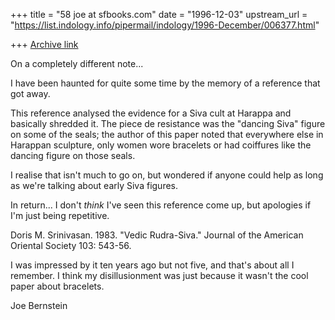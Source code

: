 +++
title = "58 joe at sfbooks.com"
date = "1996-12-03"
upstream_url = "https://list.indology.info/pipermail/indology/1996-December/006377.html"

+++
[Archive link](https://list.indology.info/pipermail/indology/1996-December/006377.html)

On a completely different note...

I have been haunted for quite some time by the memory of a reference that
got away.

This reference analysed the evidence for a Siva cult at Harappa and
basically shredded it.  The piece de resistance was the "dancing Siva"
figure on some of the seals; the author of this paper noted that everywhere
else in Harappan sculpture, only women wore bracelets or had coiffures like
the dancing figure on those seals.

I realise that isn't much to go on, but wondered if anyone could help as
long as we're talking about early Siva figures.

In return...  I don't *think* I've seen this reference come up, but
apologies if I'm just being repetitive.

Doris M. Srinivasan.  1983.  "Vedic Rudra-Siva."  Journal of the American
Oriental Society 103:  543-56.

I was impressed by it ten years ago but not five, and that's about all I
remember.  I think my disillusionment was just because it wasn't the cool
paper about bracelets.

Joe Bernstein






